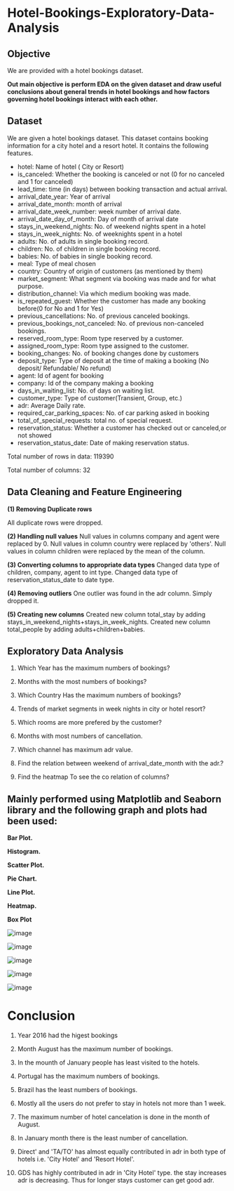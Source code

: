 # Hotel-Bookings-Exploratory-Data-Analysis   

## Objective
We are provided with a hotel bookings dataset.

**Out main objective is perform EDA on the given dataset and draw useful conclusions about general trends in hotel bookings and how factors governing hotel bookings interact with each other.**

## Dataset
We are given a hotel bookings dataset. This dataset contains booking information for a city hotel and a resort hotel. It contains the following features.

- hotel: Name of hotel ( City or Resort)
- is_canceled: Whether the booking is canceled or not (0 for no canceled and 1 for canceled)
- lead_time: time (in days) between booking transaction and actual arrival.
- arrival_date_year: Year of arrival
- arrival_date_month: month of arrival
- arrival_date_week_number: week number of arrival date.
- arrival_date_day_of_month: Day of month of arrival date
- stays_in_weekend_nights: No. of weekend nights spent in a hotel
- stays_in_week_nights: No. of weeknights spent in a hotel
- adults: No. of adults in single booking record.
- children: No. of children in single booking record.
- babies: No. of babies in single booking record. 
- meal: Type of meal chosen 
- country: Country of origin of customers (as mentioned by them)
- market_segment: What segment via booking was made and for what purpose.
- distribution_channel: Via which medium booking was made.
- is_repeated_guest: Whether the customer has made any booking before(0 for No and 1 for Yes)
- previous_cancellations: No. of previous canceled bookings.
- previous_bookings_not_canceled: No. of previous non-canceled bookings.
- reserved_room_type: Room type reserved by a customer.
- assigned_room_type: Room type assigned to the customer.
- booking_changes: No. of booking changes done by customers
- deposit_type: Type of deposit at the time of making a booking (No deposit/ Refundable/ No refund)
- agent: Id of agent for booking
- company: Id of the company making a booking
- days_in_waiting_list: No. of days on waiting list.
- customer_type: Type of customer(Transient, Group, etc.)
- adr: Average Daily rate.
- required_car_parking_spaces: No. of car parking asked in booking
- total_of_special_requests: total no. of special request.
- reservation_status: Whether a customer has checked out or canceled,or not showed 
- reservation_status_date: Date of making reservation status.
  
Total number of rows in data: 119390

Total number of columns: 32

## Data Cleaning and Feature Engineering

**(1) Removing Duplicate rows**

All duplicate rows were dropped.

**(2) Handling null values**
Null values in columns company and agent were replaced by 0.
Null values in column country were replaced by 'others'.
Null values in column children were replaced by the mean of the column.

**(3) Converting columns to appropriate data types**
Changed data type of children, company, agent to int type.
Changed data type of reservation_status_date to date type.

**(4) Removing outliers**
One outlier was found in the adr column. Simply dropped it.

**(5) Creating new columns**
Created new column total_stay by adding stays_in_weekend_nights+stays_in_week_nights.
Created new column total_people by adding adults+children+babies.

## Exploratory Data Analysis

1. Which Year has the maximum numbers of bookings?

2. Months with the most numbers of bookings?

3. Which Country Has the maximum numbers of bookings?

4. Trends of market segments in week nights in city or hotel resort?

5. Which rooms are more prefered by the customer?

6. Months with most numbers of cancellation.

7. Which channel has maximum adr value.

8. Find the relation between weekend of arrival_date_month with the adr.?

9. Find the heatmap To see the co relation of columns?

## Mainly performed using Matplotlib and Seaborn library and the following graph and plots had been used:

**Bar Plot.**

**Histogram.**

**Scatter Plot.**

**Pie Chart.**

**Line Plot.**

**Heatmap.**

**Box Plot**

![image](https://github.com/shivam887423/EDA-1-Hotel-Booking-Analysis/assets/119883273/4caa3cdf-bf0f-477b-9250-f428860d34af)


![image](https://github.com/shivam887423/EDA-1-Hotel-Booking-Analysis/assets/119883273/31b8834b-9d25-4a0b-b40f-81eb78a938aa)


![image](https://github.com/shivam887423/EDA-1-Hotel-Booking-Analysis/assets/119883273/3d0b6097-21ef-46ba-93f5-68492c4ae23c)


![image](https://github.com/shivam887423/EDA-1-Hotel-Booking-Analysis/assets/119883273/98eea88a-6e69-4db8-ab85-38b8b8d09a4a)


![image](https://github.com/shivam887423/EDA-1-Hotel-Booking-Analysis/assets/119883273/08dc78f4-e8f2-41b6-b5ff-9b262d0d21cb)


# Conclusion

1. Year 2016 had the higest bookings

2. Month August has the maximum number of bookings.

3. In the mounth of January people has least visited to the hotels.

4. Portugal has the maximum numbers of bookings.

5. Brazil has the least numbers of bookings.

6. Mostly all the users do not prefer to stay in hotels not more than 1 week.

7. The maximum number of hotel cancelation is done in the month of August.

8. In January month there is the least number of cancellation.
 
9. Direct' and 'TA/TO' has almost equally contributed in adr in both type of hotels i.e. 'City Hotel' and 'Resort Hotel'.
    
10. GDS has highly contributed in adr in 'City Hotel' type. the stay increases adr is decreasing. Thus for longer stays customer can get good adr.
